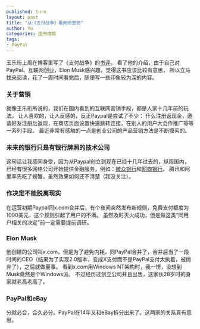 ```yaml
---
published: ture
layout: post
title: "从《支付战争》看网络营销"
author: Yu
categories: 囤书成瘾
tags:
- PayPal
---
```


王乐珩上周在博客里写了《支付战争》的[书评](http://wangleheng.net/2016/01/the-paypal-wars/)。
看了他的介绍，由于自己对PayPal、互联网创业，Elon Musk感兴趣，觉得这书应该比较有意思，
所以立马找来阅读，花了一周时间看完后，随便写一些印象较为深的内容。

### 关于营销

就像王乐珩所说的，我们在国内看到的互联网营销手段，都是人家十几年前的玩法。
让人喜欢的，让人反感的，反正Paypal是尝试了不少：
什么注册返现金，邀请好友注册后返现，在商店页面设置快速跳转连接，在别人的用户大会作推广等等一系列手段。
最近非常有感触的一点是创业公司的产品营销方法是不断摸索的。

### 未来的银行只是有银行牌照的技术公司

这句话让我感同身受，因为从Paypal创立到现在已经十几年过去的，纵观国内，已经有很多网络公司开始提供金融服务，例如：[微众银行](http://www.webank.com/)和[网商银行](https://mybank.cn/index.htm)。
腾讯和阿里率先吃了螃蟹，虽然效果如何还不清楚（我没关注）。

### 作决定不能脱离现实

在运营初期Paypal同x.com合并后，有个夜间突然发布新规则，免费支付额度为1000美元，这个规则引起了用户的不满。
虽然及时灭火成功，但是做这类<q>同用户相关的决定</q>前一定需要提前调研。

### Elon Musk

他创建的公司叫x.com，但是为了避免内耗，同PayPal合并了，合并后当了一段时间的CEO（结果为了实现2.0版本，变成X支付而不是PayPal支付太执着，被抛弃了），之后就做董事。
看到x.com用Windows NT架构时，我一愣，没想到Musk竟然是个Windows派。
不过经历过创立公司并且出售，这家伙28岁时的身家就老高老高了。

### PayPal和eBay

分就必合，合久必分。PayPal在14年又和eBay拆分出来了。这两家的关系真有意思。
